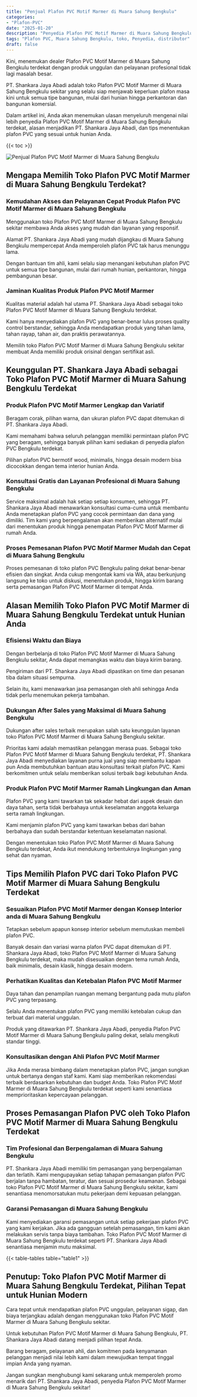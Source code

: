 ```yaml
---
title: "Penjual Plafon PVC Motif Marmer di Muara Sahung Bengkulu"
categories: 
- "Plafon-PVC"
date: "2025-01-20"
description: "Penyedia Plafon PVC Motif Marmer di Muara Sahung Bengkulu untuk hunian, kantor, serta toko. Plafon terbaik, pilihan motif, pilihan warna menarik, dengan layanan pemasangan ditangani oleh tim berpengalaman serta jaminan resmi!|Layanan penjualan Plafon PVC Motif Marmer di Muara Sahung Bengkulu bagi keperluan hunian, office, atau gerai, dengan produk unggulan dan pemasangan oleh tenaga ahli berpengalaman serta jaminan resmi.|Alternatif Plafon PVC Motif Marmer di Muara Sahung Bengkulu yang terpercaya untuk hunian, perkantoran, dan gerai, bersama produk unggulan dan penempatan oleh tenaga ahli ahli dan jaminan resmi.|Distribusi Plafon PVC Motif Marmer di Muara Sahung Bengkulu bagi rumah, office, dan toko, dengan plafon unggulan dan pemasangan dikerjakan oleh tim berpengalaman, dilengkapi beserta kepastian resmi.}"
tags: "Plafon PVC, Muara Sahung Bengkulu, toko, Penyedia, distributor"
draft: false
---
```


Kini, menemukan dealer Plafon PVC Motif Marmer di Muara Sahung Bengkulu terdekat dengan produk unggulan dan pelayanan profesional tidak lagi masalah besar.

PT. Shankara Jaya Abadi adalah toko Plafon PVC Motif Marmer di Muara Sahung Bengkulu sekitar yang selalu siap menjawab keperluan plafon masa kini untuk semua tipe bangunan, mulai dari hunian hingga perkantoran dan bangunan komersial.

Dalam artikel ini, Anda akan menemukan ulasan menyeluruh mengenai nilai lebih penyedia Plafon PVC Motif Marmer di Muara Sahung Bengkulu terdekat, alasan menjadikan PT. Shankara Jaya Abadi, dan tips menentukan plafon PVC yang sesuai untuk hunian Anda.

{{< toc >}}

![Penjual Plafon PVC Motif Marmer di Muara Sahung Bengkulu](/images/Plafon-PVC/Penjual-Plafon-PVC-Motif-Marmer-di-Muara-Sahung-Bengkulu.png)


## Mengapa Memilih Toko Plafon PVC Motif Marmer di Muara Sahung Bengkulu Terdekat?

### Kemudahan Akses dan Pelayanan Cepat Produk Plafon PVC Motif Marmer di Muara Sahung Bengkulu

Menggunakan toko Plafon PVC Motif Marmer di Muara Sahung Bengkulu sekitar membawa Anda akses yang mudah dan layanan yang responsif.

Alamat PT. Shankara Jaya Abadi yang mudah dijangkau di Muara Sahung Bengkulu mempercepat Anda memperoleh plafon PVC tak harus menunggu lama.

Dengan bantuan tim ahli, kami selalu siap menangani kebutuhan plafon PVC untuk semua tipe bangunan, mulai dari rumah hunian, perkantoran, hingga pembangunan besar.

### Jaminan Kualitas Produk Plafon PVC Motif Marmer

Kualitas material adalah hal utama PT. Shankara Jaya Abadi sebagai toko Plafon PVC Motif Marmer di Muara Sahung Bengkulu terdekat.

Kami hanya menyediakan plafon PVC yang benar-benar lulus proses quality control berstandar, sehingga Anda mendapatkan produk yang tahan lama, tahan rayap, tahan air, dan praktis perawatannya.

Memilih toko Plafon PVC Motif Marmer di Muara Sahung Bengkulu sekitar membuat Anda memiliki produk orisinal dengan sertifikat asli.

## Keunggulan PT. Shankara Jaya Abadi sebagai Toko Plafon PVC Motif Marmer di Muara Sahung Bengkulu Terdekat

### Produk Plafon PVC Motif Marmer Lengkap dan Variatif

Beragam corak, pilihan warna, dan ukuran plafon PVC dapat ditemukan di PT. Shankara Jaya Abadi.

Kami memahami bahwa seluruh pelanggan memiliki permintaan plafon PVC yang beragam, sehingga banyak pilihan kami sediakan di penyedia plafon PVC Bengkulu terdekat.

Pilihan plafon PVC bermotif wood, minimalis, hingga desain modern bisa dicocokkan dengan tema interior hunian Anda.

### Konsultasi Gratis dan Layanan Profesional di Muara Sahung Bengkulu

Service maksimal adalah hak setiap setiap konsumen, sehingga PT. Shankara Jaya Abadi menawarkan konsultasi cuma-cuma untuk membantu Anda menetapkan plafon PVC yang cocok permintaan dan dana yang dimiliki. Tim kami yang berpengalaman akan memberikan alternatif mulai dari menentukan produk hingga penempatan Plafon PVC Motif Marmer di rumah Anda.

### Proses Pemesanan Plafon PVC Motif Marmer Mudah dan Cepat di Muara Sahung Bengkulu

Proses pemesanan di toko plafon PVC Bengkulu paling dekat benar-benar efisien dan singkat. Anda cukup mengontak kami via WA, atau berkunjung langsung ke toko untuk diskusi, menentukan produk, hingga kirim barang serta pemasangan Plafon PVC Motif Marmer di tempat Anda.

## Alasan Memilih Toko Plafon PVC Motif Marmer di Muara Sahung Bengkulu Terdekat untuk Hunian Anda

### Efisiensi Waktu dan Biaya

Dengan berbelanja di toko Plafon PVC Motif Marmer di Muara Sahung Bengkulu sekitar, Anda dapat memangkas waktu dan biaya kirim barang.

Pengiriman dari PT. Shankara Jaya Abadi dipastikan on time dan pesanan tiba dalam situasi sempurna.

Selain itu, kami menawarkan jasa pemasangan oleh ahli sehingga Anda tidak perlu menemukan pekerja tambahan.

### Dukungan After Sales yang Maksimal di Muara Sahung Bengkulu

Dukungan after sales terbaik merupakan salah satu keunggulan layanan toko Plafon PVC Motif Marmer di Muara Sahung Bengkulu sekitar.

Prioritas kami adalah memastikan pelanggan merasa puas. Sebagai toko Plafon PVC Motif Marmer di Muara Sahung Bengkulu terdekat, PT. Shankara Jaya Abadi menyediakan layanan purna jual yang siap membantu kapan pun Anda membutuhkan bantuan atau konsultasi terkait plafon PVC. Kami berkomitmen untuk selalu memberikan solusi terbaik bagi kebutuhan Anda.

### Produk Plafon PVC Motif Marmer Ramah Lingkungan dan Aman

Plafon PVC yang kami tawarkan tak sekadar hebat dari aspek desain dan daya tahan, serta tidak berbahaya untuk keselamatan anggota keluarga serta ramah lingkungan.

Kami menjamin plafon PVC yang kami tawarkan bebas dari bahan berbahaya dan sudah berstandar ketentuan keselamatan nasional.

Dengan menentukan toko Plafon PVC Motif Marmer di Muara Sahung Bengkulu terdekat, Anda ikut mendukung terbentuknya lingkungan yang sehat dan nyaman.

## Tips Memilih Plafon PVC dari Toko Plafon PVC Motif Marmer di Muara Sahung Bengkulu Terdekat

### Sesuaikan Plafon PVC Motif Marmer dengan Konsep Interior anda di Muara Sahung Bengkulu

Tetapkan sebelum apapun konsep interior sebelum memutuskan membeli plafon PVC.

Banyak desain dan variasi warna plafon PVC dapat ditemukan di PT. Shankara Jaya Abadi, toko Plafon PVC Motif Marmer di Muara Sahung Bengkulu terdekat, maka mudah disesuaikan dengan tema rumah Anda, baik minimalis, desain klasik, hingga desain modern.

### Perhatikan Kualitas dan Ketebalan Plafon PVC Motif Marmer

Daya tahan dan penampilan ruangan memang bergantung pada mutu plafon PVC yang terpasang.

Selalu Anda menentukan plafon PVC yang memiliki ketebalan cukup dan terbuat dari material unggulan.

Produk yang ditawarkan PT. Shankara Jaya Abadi, penyedia Plafon PVC Motif Marmer di Muara Sahung Bengkulu paling dekat, selalu mengikuti standar tinggi.

### Konsultasikan dengan Ahli Plafon PVC Motif Marmer

Jika Anda merasa bimbang dalam menetapkan plafon PVC, jangan sungkan untuk bertanya dengan staf kami. Kami siap memberikan rekomendasi terbaik berdasarkan kebutuhan dan budget Anda. Toko Plafon PVC Motif Marmer di Muara Sahung Bengkulu terdekat seperti kami senantiasa memprioritaskan kepercayaan pelanggan.

## Proses Pemasangan Plafon PVC oleh Toko Plafon PVC Motif Marmer di Muara Sahung Bengkulu Terdekat

### Tim Profesional dan Berpengalaman di Muara Sahung Bengkulu

PT. Shankara Jaya Abadi memiliki tim pemasangan yang berpengalaman dan terlatih. Kami mengupayakan setiap tahapan pemasangan plafon PVC berjalan tanpa hambatan, teratur, dan sesuai prosedur keamanan. Sebagai toko Plafon PVC Motif Marmer di Muara Sahung Bengkulu sekitar, kami senantiasa menomorsatukan mutu pekerjaan demi kepuasan pelanggan.

### Garansi Pemasangan di Muara Sahung Bengkulu

Kami menyediakan garansi pemasangan untuk setiap pekerjaan plafon PVC yang kami kerjakan. Jika ada gangguan setelah pemasangan, tim kami akan melakukan servis tanpa biaya tambahan. Toko Plafon PVC Motif Marmer di Muara Sahung Bengkulu terdekat seperti PT. Shankara Jaya Abadi senantiasa menjamin mutu maksimal.

{{< table-tables table="table1" >}}

## Penutup: Toko Plafon PVC Motif Marmer di Muara Sahung Bengkulu Terdekat, Pilihan Tepat untuk Hunian Modern

Cara tepat untuk mendapatkan plafon PVC unggulan, pelayanan sigap, dan biaya terjangkau adalah dengan menggunakan toko Plafon PVC Motif Marmer di Muara Sahung Bengkulu sekitar.

Untuk kebutuhan Plafon PVC Motif Marmer di Muara Sahung Bengkulu, PT. Shankara Jaya Abadi datang menjadi pilihan tepat Anda.

Barang beragam, pelayanan ahli, dan komitmen pada kenyamanan pelanggan menjadi nilai lebih kami dalam mewujudkan tempat tinggal impian Anda yang nyaman.

Jangan sungkan menghubungi kami sekarang untuk memperoleh promo menarik dari PT. Shankara Jaya Abadi, penyedia Plafon PVC Motif Marmer di Muara Sahung Bengkulu sekitar!